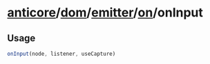 # [anticore](../../../../../../#reference)/[dom](../../../#reference)/[emitter](../../#reference)/[on](../#reference)/<a name="reference">onInput</a>

## Usage

```js
onInput(node, listener, useCapture)
```